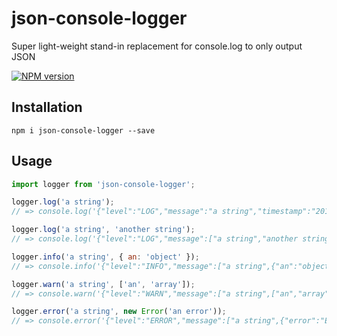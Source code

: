 # json-console-logger
Super light-weight stand-in replacement for console.log to only output JSON

[![NPM version][version-image]][npm-url]

## Installation

`npm i json-console-logger --save`

## Usage

```javascript
import logger from 'json-console-logger';

logger.log('a string');
// => console.log('{"level":"LOG","message":"a string","timestamp":"2017-10-19T13:17:05.065Z"}');

logger.log('a string', 'another string');
// => console.log('{"level":"LOG","message":["a string","another string"],"timestamp":"2017-10-19T13:17:05.065Z"}');

logger.info('a string', { an: 'object' });
// => console.info('{"level":"INFO","message":["a string",{"an":"object"}],"timestamp":"2017-10-19T13:17:05.065Z"}');

logger.warn('a string', ['an', 'array']);
// => console.warn('{"level":"WARN","message":["a string",["an","array"]],"timestamp":"2017-10-19T13:17:05.065Z"}');

logger.error('a string', new Error('an error'));
// => console.error('{"level":"ERROR","message":["a string",{"error":"Error","message":"an error","stack":"..."}],"timestamp":"2017-10-19T13:17:05.065Z"}');
```

[version-image]: https://img.shields.io/npm/v/json-console-logger.svg

[npm-url]: https://npmjs.org/package/json-console-logger
